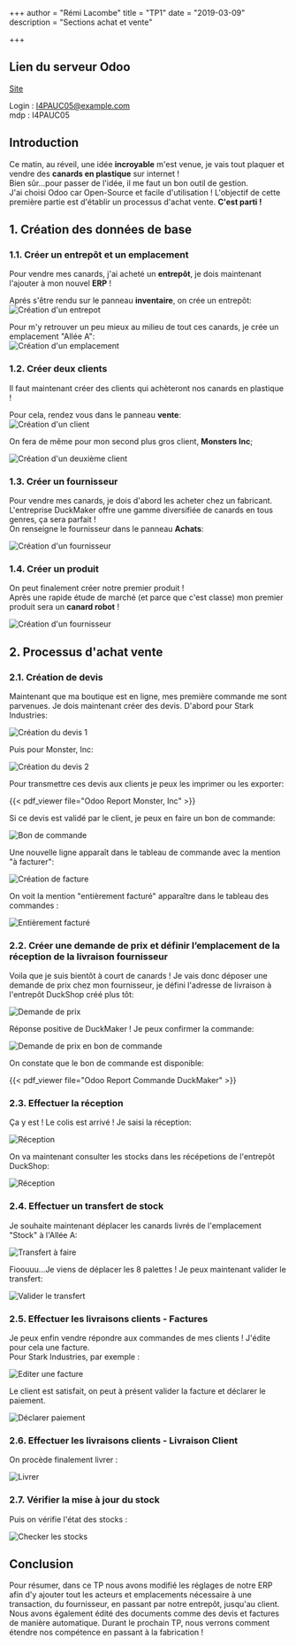 +++
author = "Rémi Lacombe"
title = "TP1"
date = "2019-03-09"
description = "Sections achat et vente"

+++

## Lien du serveur Odoo

[Site](https://tp_odoo.rioc.fr)

Login : <I4PAUC05@example.com>  
mdp : I4PAUC05

## Introduction

<!-- A modifier -->
Ce matin, au réveil, une idée **incroyable** m'est venue, je vais tout plaquer et vendre des **canards en plastique** sur internet !  
Bien sûr...pour passer de l'idée, il me faut un bon outil de gestion.  
J'ai choisi Odoo car Open-Source et facile d'utilisation !
L'objectif de cette première partie est d'établir un processus d'achat vente.
**C'est parti !**

## 1. Création des données de base

### 1.1. Créer un entrepôt et un emplacement

Pour vendre mes canards, j'ai acheté un **entrepôt**, je dois maintenant l'ajouter à mon nouvel **ERP** !

Aprés s'être rendu sur le panneau **inventaire**, on crée un entrepôt:  
![Création d'un entrepot](/Entrepot.gif)

Pour m'y retrouver un peu mieux au milieu de tout ces canards, je crée un emplacement "Allée A":  
![Création d'un emplacement](/Emplacement.gif)

### 1.2. Créer deux clients

Il faut maintenant créer des clients qui achèteront nos canards en plastique !

Pour cela, rendez vous dans le panneau **vente**:  
![Création d'un client](/Client.gif)

On fera de même pour mon second plus gros client, **Monsters Inc**;

![Création d'un deuxième client](/MonstersInc.png)

### 1.3. Créer un fournisseur

Pour vendre mes canards, je dois d'abord les acheter chez un fabricant.  
L'entreprise DuckMaker offre une gamme diversifiée de canards en tous genres, ça sera parfait !  
On renseigne le fournisseur dans le panneau **Achats**:

![Création d'un fournisseur](/Fournisseur.gif)

### 1.4. Créer un produit

On peut finalement créer notre premier produit !  
Après une rapide étude de marché (et parce que c'est classe) mon premier produit sera un **canard robot** !

![Création d'un fournisseur](/Produit.gif)

## 2. Processus d'achat vente

### 2.1. Création de devis

Maintenant que ma boutique est en ligne, mes première commande me sont parvenues.
Je dois maintenant créer des devis. D'abord pour Stark Industries:

![Création du devis 1](/Devis1.gif)

Puis pour Monster, Inc:

![Création du devis 2](/Devis2.gif)

Pour transmettre ces devis aux clients je peux les imprimer ou les exporter:

{{< pdf_viewer file="Odoo Report Monster, Inc" >}}

Si ce devis est validé par le client, je peux en faire un bon de commande:

![Bon de commande](/DevisToBonDeCommande.gif)

Une nouvelle ligne apparaît dans le tableau de commande avec la mention "à facturer":  

![Création de facture](/Facturation.gif)

On voit la mention "entièrement facturé" apparaître dans le tableau des commandes :

![Entièrement facturé](/EntièrementFacturé.gif)

### 2.2. Créer une demande de prix et définir l’emplacement de la réception de la livraison fournisseur

Voila que je suis bientôt à court de canards ! Je vais donc déposer une demande de prix chez mon fournisseur, je défini l'adresse de livraison à l'entrepôt DuckShop créé plus tôt:  

![Demande de prix](/DemandeDePrix.gif)

Réponse positive de DuckMaker ! Je peux confirmer la commande:

![Demande de prix en bon de commande](/DemandeDePrixToBonDeCommande.gif)

On constate que le bon de commande est disponible:

{{< pdf_viewer file="Odoo Report Commande DuckMaker" >}}

### 2.3. Effectuer la réception

Ça y est ! Le colis est arrivé ! Je saisi la réception:

![Réception](/Reception.gif)

On va maintenant consulter les stocks dans les récépetions de l'entrepôt DuckShop:

![Réception](/Stock.gif)

### 2.4. Effectuer un transfert de stock

Je souhaite maintenant déplacer les canards livrés de l'emplacement "Stock" à l'Allée A:

![Transfert à faire](/TransfertAFaire.gif)

Fioouuu...Je viens de déplacer les 8 palettes ! Je peux maintenant valider le transfert:

![Valider le transfert](/TransfertValider.gif)

### 2.5. Effectuer les livraisons clients - Factures

Je peux enfin vendre répondre aux commandes de mes clients ! J'édite pour cela une facture.  
Pour Stark Industries, par exemple :

![Editer une facture](/FactureStark.gif)

Le client est satisfait, on peut à présent valider la facture et déclarer le paiement.

![Déclarer paiement](/FactureStarkPaiement.gif)

### 2.6. Effectuer les livraisons clients - Livraison Client

On procède finalement livrer :

![Livrer](/Livraison.gif)

### 2.7. Vérifier la mise à jour du stock

Puis on vérifie l'état des stocks :

![Checker les stocks](/LivraisonCheckStock.gif)

## Conclusion

Pour résumer, dans ce TP nous avons modifié les réglages de notre ERP afin d'y ajouter tout les acteurs et emplacements nécessaire à une transaction, du fournisseur, en passant par notre entrepôt, jusqu'au client. Nous avons également édité des documents comme des devis et factures de manière automatique. Durant le prochain TP, nous verrons comment étendre nos compétence en passant à la fabrication !
